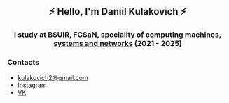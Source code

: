 <div align="center">
    <h2> ⚡️ Hello, I'm Daniil Kulakovich ⚡️ </h2>
    <h3> I study at <a href="https://www.bsuir.by">BSUIR</a>, <a href="https://www.bsuir.by/ru/fksis">FCSaN</a>, <a href="https://www.bsuir.by/ru/kaf-evm">speciality of computing machines, systems and networks</a> (2021 - 2025) </h3>
</div>

<h3>Contacts</h3>
<ul>
    <li><a href="mailto:kulakovich2@gmail.com">kulakovich2@gmail.com</a></li>
    <li><a href="https://www.instagram.com/danikkul24/">Instagram</a></li>
    <li><a href="https://vk.com/atlantjc">VK</a></li>
